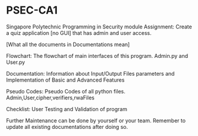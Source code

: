 # PSEC-CA1
Singapore Polytechnic
Programming in Security module
Assignment: Create a quiz application [no GUI] that has admin and user access.

[What all the documents in Documentations mean]

Flowchart: The flowchart of main interfaces of this program. Admin.py and User.py

Documentation: Information about Input/Output Files parameters and Implementation of Basic and Advanced Features

Pseudo Codes: Pseudo Codes of all python files. Admin,User,cipher,verifiers,rwaFiles

Checklist: User Testing and Validation of program

Further Maintenance can be done by yourself or your team. Remember to update all existing documentations after doing so.
